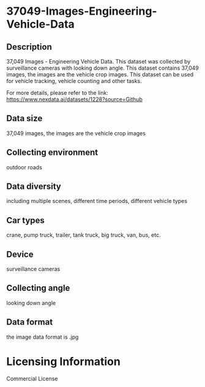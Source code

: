 # 37049-Images-Engineering-Vehicle-Data

## Description
37,049 Images - Engineering Vehicle Data. This dataset was collected by surveillance cameras with looking down angle. This dataset contains 37,049 images, the images are the vehicle crop images. This dataset can be used for vehicle tracking, vehicle counting and other tasks.

For more details, please refer to the link: https://www.nexdata.ai/datasets/1228?source=Github


## Data size
37,049 images, the images are the vehicle crop images
## Collecting environment
outdoor roads
## Data diversity
including multiple scenes, different time periods, different vehicle types
## Car types
crane, pump truck, trailer, tank truck, big truck, van, bus, etc.
## Device
surveillance cameras
## Collecting angle
looking down angle
## Data format
the image data format is .jpg
# Licensing Information
Commercial License
